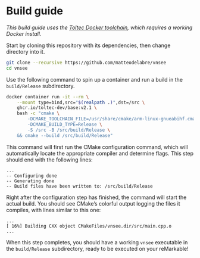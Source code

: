 # Build guide

_This build guide uses the [Toltec Docker toolchain](https://github.com/toltec-dev/toolchain), which requires a working Docker install._

Start by cloning this repository with its dependencies, then change directory into it.

```sh
git clone --recursive https://github.com/matteodelabre/vnsee
cd vnsee
```

Use the following command to spin up a container and run a build in the `build/Release` subdirectory.

```sh
docker container run -it --rm \
    --mount type=bind,src="$(realpath .)",dst=/src \
    ghcr.io/toltec-dev/base:v2.1 \
    bash -c "cmake \
        -DCMAKE_TOOLCHAIN_FILE=/usr/share/cmake/arm-linux-gnueabihf.cmake \
        -DCMAKE_BUILD_TYPE=Release \
        -S /src -B /src/build/Release \
    && cmake --build /src/build/Release"
```

This command will first run the CMake configuration command, which will automatically locate the appropriate compiler and determine flags.
This step should end with the following lines:

```
...
-- Configuring done
-- Generating done
-- Build files have been written to: /src/build/Release
```

Right after the configuration step has finished, the command will start the actual build.
You should see CMake’s colorful output logging the files it compiles, with lines similar to this one:

```
...
[ 16%] Building CXX object CMakeFiles/vnsee.dir/src/main.cpp.o
...
```

When this step completes, you should have a working `vnsee` executable in the `build/Release` subdirectory, ready to be executed on your reMarkable!

